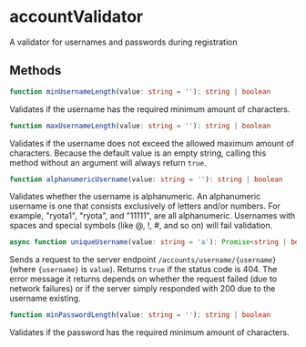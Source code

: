 # accountValidator
A validator for usernames and passwords during registration

## Methods
```typescript
function minUsernameLength(value: string = ''): string | boolean
```
Validates if the username has the required minimum amount of characters.

```typescript
function maxUsernameLength(value: string = ''): string | boolean
```
Validates if the username does not exceed the allowed maximum amount of characters. Because the default value is an empty string, calling this method without an argument will always return ``true``.

```typescript
function alphanumericUsername(value: string = ''): string | boolean
```
Validates whether the username is alphanumeric. An alphanumeric username is one that consists exclusively of letters and/or numbers. For example, "ryota1", "ryota", and "11111", are all alphanumeric. Usernames with spaces and special symbols (like @, !, #, and so on) will fail validation.

```typescript
async function uniqueUsername(value: string = 'a'): Promise<string | boolean>
```
Sends a request to the server endpoint ``/accounts/username/{username}`` (where ``{username}`` is ``value``). Returns ``true`` if the status code is 404. The error message it returns depends on whether the request failed (due to network failures) or if the server simply responded with 200 due to the username existing.

```typescript
function minPasswordLength(value: string = ''): string | boolean
```
Validates if the password has the required minimum amount of characters.